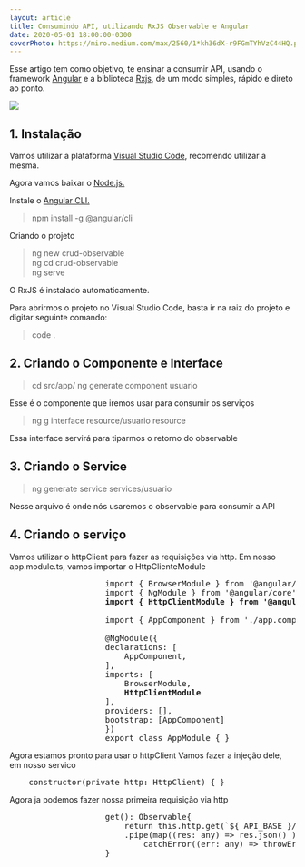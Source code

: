 ```yaml
---
layout: article
title: Consumindo API, utilizando RxJS Observable e Angular
date: 2020-05-01 18:00:00-0300
coverPhoto: https://miro.medium.com/max/2560/1*kh36dX-r9FGmTYhVzC44HQ.png
---
```


Esse artigo tem como objetivo, te ensinar a consumir API, usando o framework <a href="https://angular.io/" target="_blank">Angular</a> e a biblioteca <a href="https://rxjs-dev.firebaseapp.com/" target="_blank">Rxjs</a>, de um modo simples, rápido e direto ao ponto.

![](https://miro.medium.com/max/2560/1*kh36dX-r9FGmTYhVzC44HQ.png)

## 1. Instalação

Vamos utilizar a plataforma <a href="https://code.visualstudio.com/" target="_blank">Visual Studio Code</a>, recomendo utilizar a mesma.

Agora vamos baixar o <a href="https://nodejs.org/en/" target="_blank">Node.js.</a>

Instale o <a href="https://cli.angular.io/" target="_blank">Angular CLI.</a>
> npm install -g @angular/cli 

Criando o projeto

> ng new crud-observable<br>
> ng cd crud-observable<br>
> ng serve<br>

O RxJS é instalado automaticamente.

Para abrirmos o projeto no Visual Studio Code, basta ir na raiz do projeto e digitar seguinte comando:

> code .

## 2. Criando o Componente e Interface

> cd src/app/
> ng generate component usuario

Esse é o componente que iremos usar para consumir os serviços

> ng g interface resource/usuario resource

Essa interface servirá para tiparmos o retorno do observable

## 3. Criando o Service

> ng generate service services/usuario

Nesse arquivo é onde nós usaremos o observable para consumir a API

## 4. Criando o serviço

Vamos utilizar o httpClient para fazer as requisições via http. Em nosso app.module.ts, vamos importar o HttpClienteModule
<pre>
                    import { BrowserModule } from '@angular/platform-browser';
                    import { NgModule } from '@angular/core';
                    <strong>import { HttpClientModule } from '@angular/common/http';</strong>

                    import { AppComponent } from './app.component';

                    @NgModule({
                    declarations: [
                        AppComponent,
                    ],
                    imports: [
                        BrowserModule,
                        <strong>HttpClientModule</strong>
                    ],
                    providers: [],
                    bootstrap: [AppComponent]
                    })
                    export class AppModule { }
</pre>

Agora estamos pronto para usar o httpClient
Vamos fazer a injeção dele, em nosso servico
<pre>
    constructor(private http: HttpClient) { }
</pre>

Agora ja podemos fazer nossa primeira requisição via http

<pre>
                    get(): Observable<UsuarioResource[]>{
                        return this.http.get<UsuarioResource[]>(`${ API_BASE }/todos`)
                        .pipe(map((res: any) => res.json() ),
                            catchError((err: any) => throwError(err.json())));
                    }
</pre>
